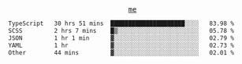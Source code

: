 <p align="center">
  <samp>
    <a href="https://yiwwhl.com">me</a>
  </samp>
</p>

<!--START_SECTION:waka-->

```txt
TypeScript   30 hrs 51 mins  █████████████████████░░░░   83.98 %
SCSS         2 hrs 7 mins    █▒░░░░░░░░░░░░░░░░░░░░░░░   05.78 %
JSON         1 hr 1 min      ▓░░░░░░░░░░░░░░░░░░░░░░░░   02.79 %
YAML         1 hr            ▓░░░░░░░░░░░░░░░░░░░░░░░░   02.73 %
Other        44 mins         ▓░░░░░░░░░░░░░░░░░░░░░░░░   02.01 %
```

<!--END_SECTION:waka-->